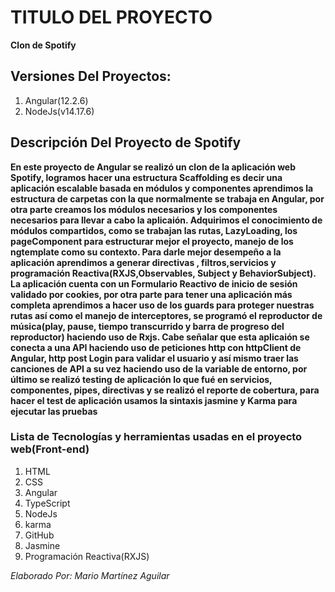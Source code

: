 
# TITULO DEL PROYECTO    

**Clon de Spotify**

## Versiones Del Proyectos:
1. Angular(12.2.6)
2. NodeJs(v14.17.6)

## Descripción Del Proyecto de Spotify
**En este proyecto de Angular se realizó un clon de la aplicación web Spotify, logramos hacer una estructura Scaffolding es decir una aplicación escalable basada en módulos y componentes aprendimos la estructura de carpetas con la que normalmente se trabaja en Angular, por otra parte creamos los módulos necesarios y los componentes necesarios para llevar a cabo la aplicaión. Adquirimos el conocimiento de módulos compartidos, como se trabajan las rutas, LazyLoading, los pageComponent para estructurar mejor el proyecto, manejo de los ngtemplate como su contexto. Para darle mejor desempeño a la aplicación aprendimos a generar directivas , filtros,servicios y programación Reactiva(RXJS,Observables, Subject y BehaviorSubject). La aplicación cuenta con un Formulario Reactivo de inicio de sesión validado por cookies, por otra parte para tener una aplicación más completa aprendimos a hacer uso de los guards para proteger nuestras rutas así como el manejo de interceptores, se programó el reproductor de música(play, pause, tiempo transcurrido y barra de progreso del reproductor) haciendo uso de Rxjs. Cabe señalar que esta aplicaión se conecta a  una API haciendo uso de peticiones http con httpClient de Angular, http post Login para validar el usuario y así mismo traer las canciones de API a su vez haciendo uso de la variable de entorno, por último se realizó testing de aplicación lo que fué en servicios, componentes, pipes, directivas y se realizó el reporte de cobertura, para hacer el test de aplicación usamos la sintaxis jasmine y Karma para ejecutar las pruebas**


### Lista de Tecnologías y herramientas usadas en el proyecto web(Front-end)  

1. HTML
2. CSS    
3. Angular
4. TypeScript
5. NodeJs
6. karma
7. GitHub
8. Jasmine
9. Programación Reactiva(RXJS)

*Elaborado Por: Mario Martínez Aguilar*
 



 

